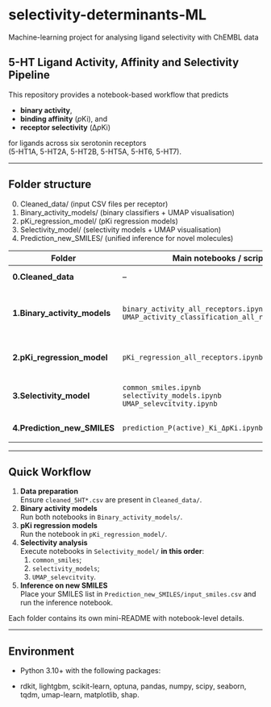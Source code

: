 # selectivity-determinants-ML
Machine-learning project for analysing ligand selectivity with ChEMBL data

## 5-HT Ligand Activity, Affinity and Selectivity Pipeline

This repository provides a notebook-based workflow that predicts  

* **binary activity**,  
* **binding affinity** (*p*Ki), and  
* **receptor selectivity** (Δ*p*Ki)  

for ligands across six serotonin receptors  
(5-HT1A, 5-HT2A, 5-HT2B, 5-HT5A, 5-HT6, 5-HT7).

---

## Folder structure

0. Cleaned_data/ (input CSV files per receptor)
1. Binary_activity_models/ (binary classifiers + UMAP visualisation)
2. pKi_regression_model/  (pKi regression models)
3. Selectivity_model/ (selectivity models + UMAP visualisation) 
4. Prediction_new_SMILES/ (unified inference for novel molecules)

| Folder                     | Main notebooks / scripts                                                              | Key outputs                                                                                       |
|----------------------------|---------------------------------------------------------------------------------------|---------------------------------------------------------------------------------------------------|
| **0.Cleaned_data**         | –                                                                                     | `cleaned_5HT1A.csv` …  (SMILES, Ki, RDKit descriptors)                         |
| **1.Binary_activity_models** | `binary_activity_all_receptors.ipynb`<br>`UMAP_activity_classification_all_receptors.ipynb` | `models/ <models>/`<br>`model.pkl`, `scaler.pkl`, ROC & PR curves, feature_importances.csv<br>`figs/UMAP_<receptor>.png` |
| **2.pKi_regression_model**   | `pKi_regression_all_receptors.ipynb`                                                 | `results/<receptor>/`<br>`LGBM_pKi_<receptor>.pkl`, `scaler_pKi_<receptor>.pkl`, `metrics.json`   |
| **3.Selectivity_model**      | `common_smiles.ipynb`<br>`selectivity_models.ipynb`<br>`UMAP_selevcitvity.ipynb`       | `models/sel/`<br>`meta_<R1>_vs_<R2>.pkl`, `meta_metrics_summary.csv`<br>`umap_plots/UMAP_<…>.png`  |
| **4.Prediction_new_SMILES**  | `prediction_P(active)_Ki_ΔpKi.ipynb`| `new_predicted_Ki.csv`<br>`new_predicted_Pactive.csv`<br>`new_predicted_selectivity.csv`          |

---

## Quick Workflow

1. **Data preparation**  
   Ensure `cleaned_5HT*.csv` are present in `Cleaned_data/`.
2. **Binary activity models**  
   Run both notebooks in `Binary_activity_models/`.
3. **pKi regression models**  
   Run the notebook in `pKi_regression_model/`.
4. **Selectivity analysis**  
   Execute notebooks in `Selectivity_model/` **in this order**:  
   1. `common_smiles`;
   2. `selectivity_models`;
   3. `UMAP_selevcitvity`.
5. **Inference on new SMILES**  
   Place your SMILES list in `Prediction_new_SMILES/input_smiles.csv` and run the inference notebook.

Each folder contains its own mini-README with notebook-level details.

---

## Environment

- Python 3.10+ with the following packages:

- rdkit, lightgbm, scikit-learn, optuna, pandas, 
  numpy, scipy, seaborn, tqdm, umap-learn, matplotlib, shap.
